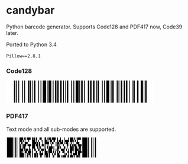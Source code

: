 # candybar
Python barcode generator. Supports Code128 and PDF417 now, Code39 later.

Ported to Python 3.4

```
Pillow==2.8.1
```

### Code128
![Code128](/tests/test1.png)

### PDF417
Text mode and all sub-modes are supported.

![PDF417](/tests/test_pdf_417_1.png)
